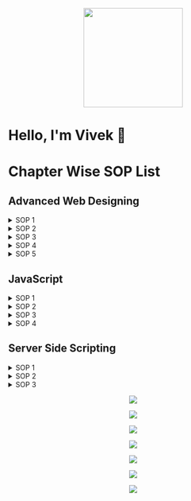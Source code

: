 <p align="center">
<img src="https://raw.githubusercontent.com/AryanVBW/SOP/main/92390419.jpeg" height="200"><br>
<h1>Hello, I'm Vivek 👋</h1>
</p>

# Chapter Wise SOP List

## Advanced Web Designing
<details>
<summary>SOP 1</summary>

*[Click here to view codes.](https://github.com/AryanVBW/SOP/tree/main/chap_1-sop/sop1)*
</details>

<details>
<summary>SOP 2</summary>

*[Click here to view codes.](https://github.com/AryanVBW/SOP/tree/main/chap_1-sop/sop2)*
</details>

<details>
<summary>SOP 3</summary>

*[Click here to view codes](https://github.com/AryanVBW/SOP/tree/main/chap_1-sop/sop3)*
</details>

<details>
<summary>SOP 4</summary>

*[Click here to view codes](https://github.com/AryanVBW/SOP/tree/main/chap_1-sop/sop4)*
</details>

<details>
<summary>SOP 5</summary>

*[Click here to view codes](https://github.com/AryanVBW/SOP/tree/main/chap_1-sop/sop5)*
</details>

## JavaScript
<details>
<summary>SOP 1</summary>

*Add SOP 1 details here.*
</details>

<details>
<summary>SOP 2</summary>

*Add SOP 2 details here.*
</details>

<details>
<summary>SOP 3</summary>

*Add SOP 3 details here.*
</details>

<details>
<summary>SOP 4</summary>

*Add SOP 4 details here.*
</details>

## Server Side Scripting
<details>
<summary>SOP 1</summary>

*Add SOP 1 details here.*
</details>

<details>
<summary>SOP 2</summary>

*Add SOP 2 details here.*
</details>

<details>
<summary>SOP 3</summary>

*Add SOP 3 details here.*
</details>
<p align="center">
<img src="https://raw.githubusercontent.com/AryanVBW/SOP/main/textbook/1.jpg" height=""><br>
</p>
<p align="center">
<img src="https://raw.githubusercontent.com/AryanVBW/SOP/main/textbook/2.jpg" height=""><br>
</p>
<p align="center">
<img src="https://raw.githubusercontent.com/AryanVBW/SOP/main/textbook/3.jpg" height=""><br>
</p>
<p align="center">
<img src="https://raw.githubusercontent.com/AryanVBW/SOP/main/textbook/4.jpg" height=""><br>
</p>
<p align="center">
<img src="https://raw.githubusercontent.com/AryanVBW/SOP/main/textbook/5.jpg" height=""><br>
</p>
<p align="center">
<img src="https://raw.githubusercontent.com/AryanVBW/SOP/main/textbook/6.jpg" height=""><br>
</p>
<p align="center">
<img src="https://raw.githubusercontent.com/AryanVBW/SOP/main/textbook/7.jpg" height=""><br>
</p>
